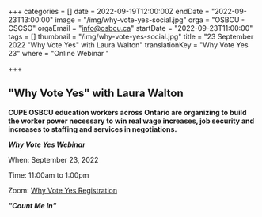 +++
categories = []
date = 2022-09-19T12:00:00Z
endDate = "2022-09-23T13:00:00"
image = "/img/why-vote-yes-social.jpg"
orga = "OSBCU - CSCSO"
orgaEmail = "info@osbcu.ca"
startDate = "2022-09-23T11:00:00"
tags = []
thumbnail = "/img/why-vote-yes-social.jpg"
title = "23 September 2022 \"Why Vote Yes\" with Laura Walton"
translationKey = "Why Vote Yes 23"
where = "Online Webinar "

+++
## "Why Vote Yes" with Laura Walton

**CUPE OSBCU education workers across Ontario are organizing to build the worker power necessary to win real wage increases, job security and increases to staffing and services in negotiations.**

**_Why Vote Yes Webinar_**

When: September 23, 2022

Time: 11:00am to 1:00pm

Zoom: [Why Vote Yes Registration](https://us02web.zoom.us/webinar/register/WN_Eli2YaqCQHil8RFZFz7S9A)

**_"Count Me In"_**